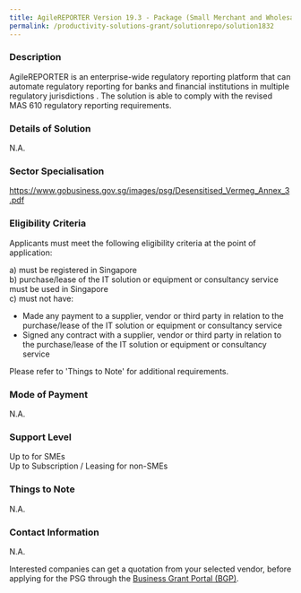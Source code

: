 ```yaml
---
title: AgileREPORTER Version 19.3 - Package (Small Merchant and Wholesale Banks)
permalink: /productivity-solutions-grant/solutionrepo/solution1832
---
```


### Description

AgileREPORTER is an enterprise-wide regulatory reporting platform that can automate regulatory reporting for banks and financial institutions in multiple regulatory jurisdictions .
The solution is able to comply with the revised MAS 610 regulatory reporting requirements. 

### Details of Solution

N.A.

### Sector Specialisation

https://www.gobusiness.gov.sg/images/psg/Desensitised_Vermeg_Annex_3.pdf

### Eligibility Criteria

Applicants must meet the following eligibility criteria at the point of application:

a) must be registered in Singapore <br>
b) purchase/lease of the IT solution or equipment or consultancy service must be used in Singapore <br>
c) must not have:
- Made any payment to a supplier, vendor or third party in relation to the purchase/lease of the IT solution or equipment or consultancy service
- Signed any contract with a supplier, vendor or third party in relation to the purchase/lease of the IT solution or equipment or consultancy service

Please refer to 'Things to Note' for additional requirements.

### Mode of Payment
N.A.

### Support Level
Up to  for SMEs <br>
Up to Subscription / Leasing for non-SMEs

### Things to Note
N.A.

### Contact Information
N.A.

Interested companies can get a quotation from your selected vendor, before applying for the PSG through the <a target='_blank' rel='noopener' href='https://www.businessgrants.gov.sg/'>Business Grant Portal (BGP)</a>.
